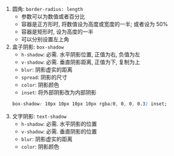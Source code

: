 1. 圆角: `border-radius: length`
   - 参数可以为数值或者百分比
   - 容器是正方形时, 将数值设为高度或宽度的一半; 或者设为 50%
   - 容器是矩形时, 设为高度的一半
   - 可以分别设置左上角
2. 盒子阴影: `box-shadow`
   - `h-shadow`: 必需. 水平阴影位置, 正值为右, 负值为左
   - `v-shadow`: 必需. 垂直阴影距离, 正值为下, 复制为上
   - `blur`: 阴影虚实的距离
   - `spread`: 阴影的尺寸
   - `color`: 阴影颜色
   - `inset`: 将外部阴影改为内部阴影
   ```css
   box-shadow: 10px 10px 10px 10px rgba(0, 0, 0, 0.3) inset;
   ```
3. 文字阴影: `text-shadow`
   - `h-shadow`: 必需. 水平阴影的位置
   - `v-shadow`: 必需. 垂直阴影的位置
   - `blur`: 阴影虚实的距离
   - `color`: 阴影颜色

